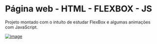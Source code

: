 # Página web - HTML - FLEXBOX - JS

Projeto montado com o intuíto de estudar FlexBox e algumas animações com JavaScript.

<a href="https://fernandomontanari.github.io/pagina-web-html-flexbox-js/">![image](https://user-images.githubusercontent.com/25597840/221993684-43ecb0e5-893f-439f-9497-4e4879267f3d.png)</a>
